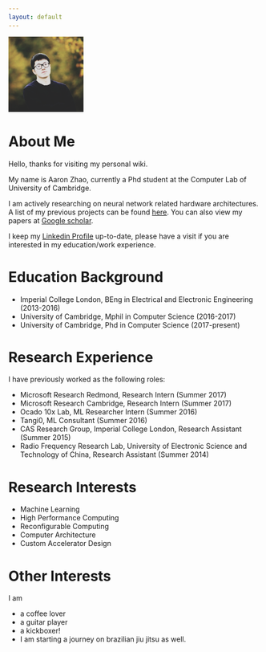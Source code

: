 ```yaml
---
layout: default
---
```


<img src="aaron_zhao.png" alt="Aaron Zhao" style="width:150px;height:150px;">

# [](#Introduction) About Me

Hello, thanks for visiting my personal wiki.

My name is Aaron Zhao, currently a Phd student at the Computer Lab of University of Cambridge.

I am actively researching on neural network related hardware architectures.
A list of my previous projects can be found
[here](/blog/projects/projects_sum.html).
You can also view my papers at [Google scholar](https://scholar.google.com/citations?user=lOOmgEgAAAAJ&hl=zh-CN).

I keep my [Linkedin Profile](https://www.linkedin.com/in/yiren-aaron-zhao-baa8b5116/) up-to-date, please have a visit if you are interested in my education/work experience.


# [](#interests) Education Background
* Imperial College London, BEng in Electrical and Electronic Engineering (2013-2016)
* University of Cambridge, Mphil in Computer Science (2016-2017)
* University of Cambridge, Phd in Computer Science (2017-present)

# [](#interests) Research Experience
I have previously worked as the following roles:

* Microsoft Research Redmond, Research Intern (Summer 2017)
* Microsoft Research Cambridge, Research Intern (Summer 2017)
* Ocado 10x Lab, ML Researcher Intern (Summer 2016)
* Tangi0, ML Consultant (Summer 2016)
* CAS Research Group, Imperial College London, Research Assistant (Summer 2015)
* Radio Frequency Research Lab, University of Electronic Science and Technology of China, Research Assistant (Summer 2014)


# [](#interests) Research Interests
* Machine Learning
* High Performance Computing
* Reconfigurable Computing
* Computer Architecture
* Custom Accelerator Design


# [](#interests) Other Interests

I am
* a coffee lover
* a guitar player
* a kickboxer!
* I am starting a journey on brazilian jiu jitsu as well.

<!--
# [](#projects)Projects
Text can be **bold**, _italic_, or ~~strikethrough~~.

[Link to another page](another-page).

There should be whitespace between paragraphs.

There should be whitespace between paragraphs. We recommend including a README, or a file with information about your project.


This is a normal paragraph following a header. GitHub is a code hosting platform for version control and collaboration. It lets you and others work together on projects from anywhere.

## [](#header-2)Header 2

> This is a blockquote following a header.
>
> When something is important enough, you do it even if the odds are not in your favor.

### [](#header-3)Header 3

```js
// Javascript code with syntax highlighting.
var fun = function lang(l) {
  dateformat.i18n = require('./lang/' + l)
  return true;
}
```

```ruby
# Ruby code with syntax highlighting
GitHubPages::Dependencies.gems.each do |gem, version|
  s.add_dependency(gem, "= #{version}")
end
```

#### [](#header-4)Header 4

*   This is an unordered list following a header.
*   This is an unordered list following a header.
*   This is an unordered list following a header.

##### [](#header-5)Header 5

1.  This is an ordered list following a header.
2.  This is an ordered list following a header.
3.  This is an ordered list following a header.

###### [](#header-6)Header 6

| head1        | head two          | three |
|:-------------|:------------------|:------|
| ok           | good swedish fish | nice  |
| out of stock | good and plenty   | nice  |
| ok           | good `oreos`      | hmm   |
| ok           | good `zoute` drop | yumm  |

### There's a horizontal rule below this.

* * *

### Here is an unordered list:

*   Item foo
*   Item bar
*   Item baz
*   Item zip

### And an ordered list:

1.  Item one
1.  Item two
1.  Item three
1.  Item four

### And a nested list:

- level 1 item
  - level 2 item
  - level 2 item
    - level 3 item
    - level 3 item
- level 1 item
  - level 2 item
  - level 2 item
  - level 2 item
- level 1 item
  - level 2 item
  - level 2 item
- level 1 item

### Small image

![](https://assets-cdn.github.com/images/icons/emoji/octocat.png)

### Large image

![](https://guides.github.com/activities/hello-world/branching.png)


### Definition lists can be used with HTML syntax.

<dl>
<dt>Name</dt>
<dd>Godzilla</dd>
<dt>Born</dt>
<dd>1952</dd>
<dt>Birthplace</dt>
<dd>Japan</dd>
<dt>Color</dt>
<dd>Green</dd>
</dl>

```
Long, single-line code blocks should not wrap. They should horizontally scroll if they are too long. This line should be long enough to demonstrate this.
```

```
The final element.
``` -->
